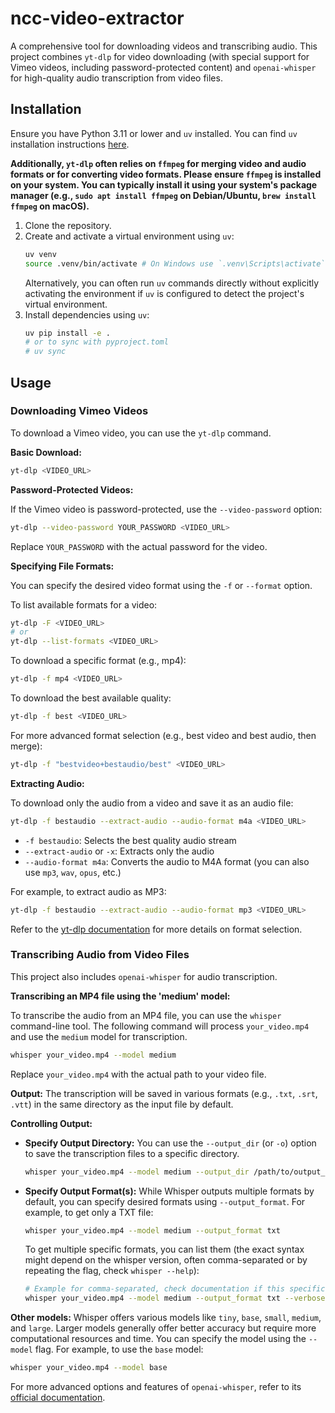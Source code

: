# ncc-video-extractor

A comprehensive tool for downloading videos and transcribing audio. This project combines `yt-dlp` for video downloading (with special support for Vimeo videos, including password-protected content) and `openai-whisper` for high-quality audio transcription from video files.

## Installation

Ensure you have Python 3.11 or lower and `uv` installed. You can find `uv` installation instructions [here](https://github.com/astral-sh/uv).

**Additionally, `yt-dlp` often relies on `ffmpeg` for merging video and audio formats or for converting video formats. Please ensure `ffmpeg` is installed on your system. You can typically install it using your system's package manager (e.g., `sudo apt install ffmpeg` on Debian/Ubuntu, `brew install ffmpeg` on macOS).**

1.  Clone the repository.
2.  Create and activate a virtual environment using `uv`:
    ```sh
    uv venv
    source .venv/bin/activate # On Windows use `.venv\Scripts\activate`
    ```
    Alternatively, you can often run `uv` commands directly without explicitly activating the environment if `uv` is configured to detect the project's virtual environment.
3.  Install dependencies using `uv`:
    ```sh
    uv pip install -e .
    # or to sync with pyproject.toml
    # uv sync
    ```

## Usage

### Downloading Vimeo Videos

To download a Vimeo video, you can use the `yt-dlp` command.

**Basic Download:**
```sh
yt-dlp <VIDEO_URL>
```

**Password-Protected Videos:**

If the Vimeo video is password-protected, use the `--video-password` option:
```sh
yt-dlp --video-password YOUR_PASSWORD <VIDEO_URL>
```
Replace `YOUR_PASSWORD` with the actual password for the video.

**Specifying File Formats:**

You can specify the desired video format using the `-f` or `--format` option.

To list available formats for a video:
```sh
yt-dlp -F <VIDEO_URL>
# or
yt-dlp --list-formats <VIDEO_URL>
```

To download a specific format (e.g., mp4):
```sh
yt-dlp -f mp4 <VIDEO_URL>
```

To download the best available quality:
```sh
yt-dlp -f best <VIDEO_URL>
```

For more advanced format selection (e.g., best video and best audio, then merge):
```sh
yt-dlp -f "bestvideo+bestaudio/best" <VIDEO_URL>
```

**Extracting Audio:**

To download only the audio from a video and save it as an audio file:

```sh
yt-dlp -f bestaudio --extract-audio --audio-format m4a <VIDEO_URL>
```

*   `-f bestaudio`: Selects the best quality audio stream
*   `--extract-audio` or `-x`: Extracts only the audio
*   `--audio-format m4a`: Converts the audio to M4A format (you can also use `mp3`, `wav`, `opus`, etc.)

For example, to extract audio as MP3:
```sh
yt-dlp -f bestaudio --extract-audio --audio-format mp3 <VIDEO_URL>
```

Refer to the [yt-dlp documentation](https://github.com/yt-dlp/yt-dlp#format-selection) for more details on format selection.

### Transcribing Audio from Video Files

This project also includes `openai-whisper` for audio transcription.

**Transcribing an MP4 file using the 'medium' model:**

To transcribe the audio from an MP4 file, you can use the `whisper` command-line tool.
The following command will process `your_video.mp4` and use the `medium` model for transcription.
```sh
whisper your_video.mp4 --model medium
```
Replace `your_video.mp4` with the actual path to your video file.

**Output:**
The transcription will be saved in various formats (e.g., `.txt`, `.srt`, `.vtt`) in the same directory as the input file by default.

**Controlling Output:**

*   **Specify Output Directory:** You can use the `--output_dir` (or `-o`) option to save the transcription files to a specific directory.
    ```sh
    whisper your_video.mp4 --model medium --output_dir /path/to/output_directory
    ```
*   **Specify Output Format(s):** While Whisper outputs multiple formats by default, you can specify desired formats using `--output_format`. For example, to get only a TXT file:
    ```sh
    whisper your_video.mp4 --model medium --output_format txt
    ```
    To get multiple specific formats, you can list them (the exact syntax might depend on the whisper version, often comma-separated or by repeating the flag, check `whisper --help`):
    ```sh
    # Example for comma-separated, check documentation if this specific syntax doesn't work
    whisper your_video.mp4 --model medium --output_format txt --verbose False
    ```

**Other models:**
Whisper offers various models like `tiny`, `base`, `small`, `medium`, and `large`. Larger models generally offer better accuracy but require more computational resources and time. You can specify the model using the `--model` flag. For example, to use the `base` model:
```sh
whisper your_video.mp4 --model base
```

For more advanced options and features of `openai-whisper`, refer to its [official documentation](https://github.com/openai/whisper).


